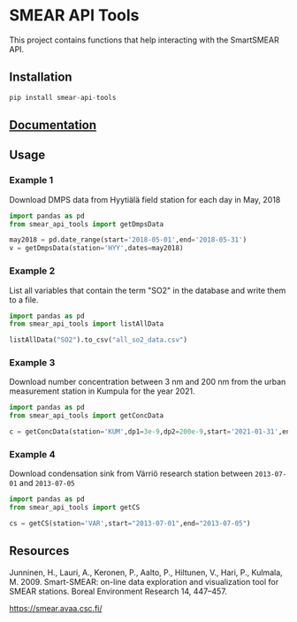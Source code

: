 # SMEAR API Tools

This project contains functions that help interacting with the SmartSMEAR API.

## Installation

```python
pip install smear-api-tools
```

## [Documentation](https://jlpl.github.io/smear-api-tools/)

## Usage

### Example 1
Download DMPS data from Hyytiälä field station for each day in May, 2018

```python
import pandas as pd
from smear_api_tools import getDmpsData

may2018 = pd.date_range(start='2018-05-01',end='2018-05-31')
v = getDmpsData(station='HYY',dates=may2018)
```

### Example 2
List all variables that contain the term "SO2" in the database and write them to a file.

```python
import pandas as pd
from smear_api_tools import listAllData

listAllData("SO2").to_csv("all_so2_data.csv")
```

### Example 3
Download number concentration between 3 nm and 200 nm from the urban measurement station in Kumpula for the year 2021.

```python
import pandas as pd
from smear_api_tools import getConcData

c = getConcData(station='KUM',dp1=3e-9,dp2=200e-9,start='2021-01-31',end='2021-12-31')
```

### Example 4
Download condensation sink from Värriö research station between `2013-07-01` and
`2013-07-05`

```python
import pandas as pd
from smear_api_tools import getCS

cs = getCS(station='VAR',start="2013-07-01",end="2013-07-05")
```

## Resources

Junninen, H., Lauri, A., Keronen, P., Aalto, P., Hiltunen, V., Hari, P., Kulmala, M. 2009. Smart-SMEAR: on-line data exploration and visualization tool for SMEAR stations. Boreal Environment Research 14, 447–457.

https://smear.avaa.csc.fi/
